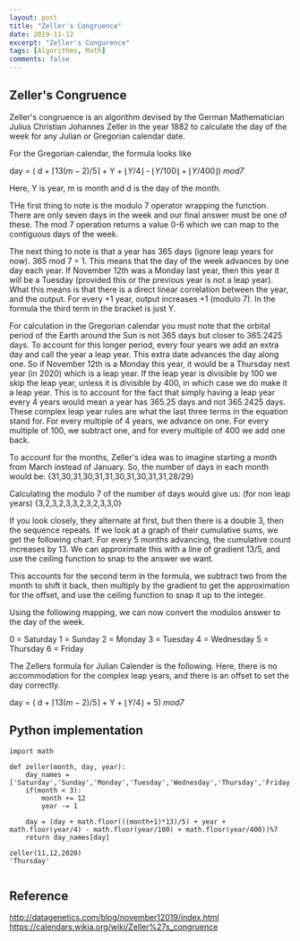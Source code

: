 ```yaml
---
layout: post
title: "Zeller's Congruence"
date: 2019-11-12
excerpt: "Zeller's Congurence"
tags: [Algorithms, Math]
comments: false
---
```

## Zeller's Congruence

Zeller's congruence is an algorithm devised by the German Mathematician Julius Christian Johannes Zeller  in the year 1882 to calculate the day of the week for any Julian or Gregorian calendar date. 

For the Gregorian calendar, the formula looks like

day = ( d +  $\lceil 13(m - 2) / 5 \rceil$ + Y + $\lfloor Y/4 \rfloor$ -  $\lfloor Y/100 \rfloor$ + $\lfloor Y/400 \rfloor$) *mod7*

Here, Y is year, m is month and d is the day of the month. 

THe first thing to note is the modulo 7 operator wrapping the function. There are only seven days in the week and our final answer must be one of these. The mod 7 operation returns a value 0-6 which we can map to the contiguous days of the week. 

The next thing to note is that a year has 365 days (ignore leap years for now). 365 mod 7 = 1. This means that the day of the week advances by one day each year. If November 12th was a Monday last year, then this year it will be a Tuesday (provided this or the previous year is not a leap year). What this means is that there is a direct linear correlation between the year, and the output. For every +1 year, output increases +1 (modulo 7). In the formula the third term in the bracket is just Y. 

For calculation in the Gregorian calendar you must note that the orbital period of the Earth around the Sun is not 365 days but closer to 365.2425 days. To account for this longer period, every four years we add an extra day and call the year a leap year. This extra date advances the day along one. So if November 12th is a Monday this year, it would be a Thursday next year (in 2020) which is a leap year. If the leap year is divisible by 100 we skip the leap year, unless it is divisible by 400, in which case we do make it a leap year. This is to account for the fact that simply having a leap year every 4 years would mean a year has 365.25 days and not 365.2425 days. These complex leap year rules are what the last three terms in the equation stand for. For every multiple of 4 years, we advance on one. For every multiple of 100, we subtract one, and for every multiple of 400 we add one back. 

To account for the months, Zeller's idea was to imagine starting a month from March instead of January. So, the number of days in each month would be:
{31,30,31,30,31,31,30,31,30,31,31,28/29}

Calculating the modulo 7 of the number of days would give us: (for non leap years) 
{3,2,3,2,3,3,2,3,2,3,3,0}

If you look closely, they alternate at first, but then there is a double 3, then the sequence repeats. If we look at a graph of their cumulative sums, we get the following chart. For every 5 months advancing, the cumulative count increases by 13. We can approximate this with a line of gradient 13/5, and use the ceiling function to snap to the answer we want.

This accounts for the second term in the formula, we subtract two from the month to shift it back, then multiply by the gradient to get the approximation for the offset, and use the ceiling function to snap it up to the integer.

Using the following mapping, we can now convert the modulos answer to the day of the week.

0 = Saturday
1 = Sunday
2 = Monday
3 = Tuesday
4 = Wednesday
5 = Thursday
6 = Friday

The Zellers formula for Julian Calender is the following. Here, there is no accommodation for the complex leap years, and there is an offset to set the day correctly. 

day = ( d +  $\lceil 13(m - 2) / 5 \rceil$ + Y + $\lfloor Y/4 \rfloor$ + 5) *mod7*

## Python implementation 
```
import math

def zeller(month, day, year):
    day_names =['Saturday','Sunday','Monday','Tuesday','Wednesday','Thursday','Friday']
    if(month < 3):
        month += 12
        year -= 1
    
    day = (day + math.floor(((month+1)*13)/5) + year + math.floor(year/4) - math.floor(year/100) + math.floor(year/400))%7
    return day_names[day] 
	
zeller(11,12,2020)
'Thursday'


```

## Reference
http://datagenetics.com/blog/november12019/index.html
https://calendars.wikia.org/wiki/Zeller%27s_congruence
